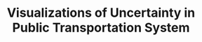 ---
title: "Visualizations of Uncertainty in Public Transportation System"
permalink: /projects/changhong_health
excerpt: "<img src='/images/bus_uncertainty.png'>"
---